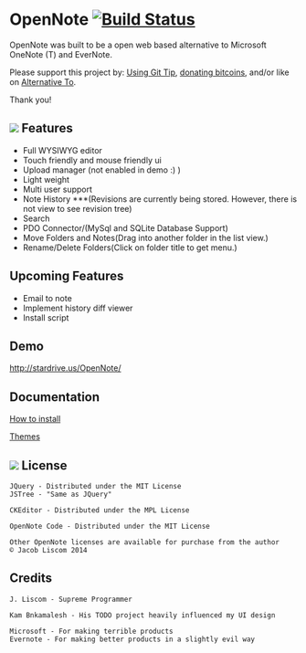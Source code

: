 OpenNote [![Build Status](https://travis-ci.org/FoxUSA/OpenNote.png?branch=master)](https://travis-ci.org/FoxUSA/OpenNote)
=============
OpenNote was built to be a open web based alternative to Microsoft OneNote (T) and EverNote.

Please support this project by:
[Using Git Tip][GitTip], [donating bitcoins][Bitcoins], 
and/or like on [Alternative To][Alternative].

Thank you!

![][topLevel]
Features
--------
- Full WYSIWYG editor
- Touch friendly and mouse friendly ui
- Upload manager (not enabled in demo :) )
- Light weight
- Multi user support
- Note History ***(Revisions are currently being stored. However, there is not view to see revision tree)
- Search
- PDO Connector/(MySql and SQLite Database Support)
- Move Folders and Notes(Drag into another folder in the list view.)
- Rename/Delete Folders(Click on folder title to get menu.)

Upcoming Features
-----------------
- Email to note
- Implement history diff viewer
- Install script


Demo
-------
http://stardrive.us/OpenNote/

Documentation
-----------------
[How to install][Install]

[Themes][Themes]


![][dark]
License
-------
	JQuery - Distributed under the MIT License
	JSTree - "Same as JQuery"

	CKEditor - Distributed under the MPL License

	OpenNote Code - Distributed under the MIT License
	
	Other OpenNote licenses are available for purchase from the author
	© Jacob Liscom 2014
	
Credits
-------
	J. Liscom - Supreme Programmer

	Kam Bnkamalesh - His TODO project heavily influenced my UI design

	Microsoft - For making terrible products
	Evernote - For making better products in a slightly evil way

[topLevel]: https://raw.github.com/FoxUSA/OpenNote/master/Doc/screenShots/topLevel.png
[dark]: https://raw.github.com/FoxUSA/OpenNote/master/Doc/screenShots/dark1.png 

[Install]: https://github.com/FoxUSA/OpenNote/blob/master/Doc/Install.md
[Dependencies]: https://github.com/FoxUSA/OpenNote/blob/master/Doc/Dependencies.md
[Themes]: https://github.com/FoxUSA/OpenNote/blob/master/Doc/Themes.md
[GitTip]: https://www.gittip.com/FoxUSA/
[Bitcoins]: http://blockchain.info/address/15Q2jhnTvxDQm4LvTku68vTzU8j8dcLnLB
[Alternative]: http://alternativeto.net/software/opennote/
